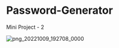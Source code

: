 # Password-Generator

Mini Project - 2

![png_20221009_192708_0000](https://user-images.githubusercontent.com/83161515/195456121-6230f396-8dfb-4d47-9256-e57651ad501c.png)
